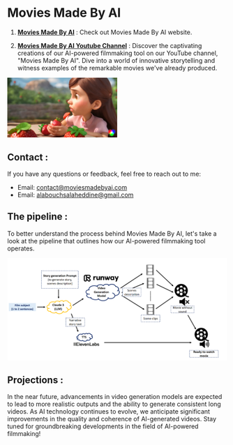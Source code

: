 # Movies Made By AI

1. **[Movies Made By AI](https://www.moviesmadebyai.com/)** : Check out Movies Made By AI website.

2. **[Movies Made By AI Youtube Channel](https://www.youtube.com/@moviesmadebyai)** : Discover the captivating creations of our AI-powered filmmaking tool on our YouTube channel, "Movies Made By AI". Dive into a world of innovative storytelling and witness examples of the remarkable movies we've already produced.


[<img src="images/image_1.png" alt="Movie" width="50%">](https://www.youtube.com/watch?v=A5aVj_2mI9E)


## Contact :
If you have any questions or feedback, feel free to reach out to me:

- Email: [contact@moviesmadebyai.com](mailto:contact@moviesmadebyai.com)
- Email: [alabouchsalaheddine@gmail.com](mailto:alabouchsalaheddine@gmail.com)

## The pipeline :

To better understand the process behind Movies Made By AI, let's take a look at the pipeline that outlines how our AI-powered filmmaking tool operates.

![Pipeline Diagram](images/pipeline.png)

## Projections : 

In the near future, advancements in video generation models are expected to lead to more realistic outputs and the ability to generate consistent long videos. As AI technology continues to evolve, we anticipate significant improvements in the quality and coherence of AI-generated videos. Stay tuned for groundbreaking developments in the field of AI-powered filmmaking!
